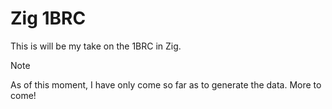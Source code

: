# Zig 1BRC

This is will be my take on the 1BRC in Zig. 

> [!NOTE]  
> As of this moment, I have only come so far as to generate the data. More to come!
